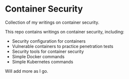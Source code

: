 # Container Security
Collection of my writings on container security. 

This repo contains writings on container security, including: 
- Security configuration for containers
- Vulnerable containers to practice penetration tests
- Security tools for container security
- Simple Docker commands
- Simple Kubernetes commands

Will add more as I go.
